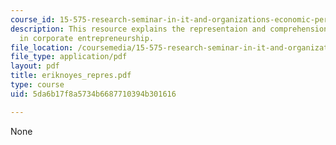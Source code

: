 ```yaml
---
course_id: 15-575-research-seminar-in-it-and-organizations-economic-perspectives-spring-2004
description: This resource explains the representaion and comprehension of oppurtunity
  in corporate entrepreneurship.
file_location: /coursemedia/15-575-research-seminar-in-it-and-organizations-economic-perspectives-spring-2004/5da6b17f8a5734b6687710394b301616_eriknoyes_repres.pdf
file_type: application/pdf
layout: pdf
title: eriknoyes_repres.pdf
type: course
uid: 5da6b17f8a5734b6687710394b301616

---
```

None